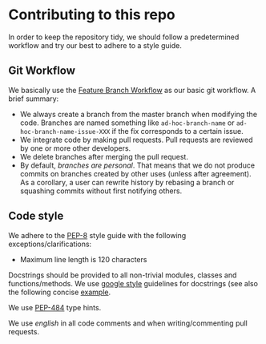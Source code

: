# Contributing to this repo
In order to keep the repository tidy, we should follow a predetermined workflow and try our best to adhere to a style guide.

## Git Workflow
We basically use the
[Feature Branch Workflow](https://www.atlassian.com/git/tutorials/comparing-workflows/feature-branch-workflow)
as our basic git workflow. A brief summary:

* We always create a branch from the master branch when modifying the code.
Branches are named something like `ad-hoc-branch-name` or `ad-hoc-branch-name-issue-XXX` if the fix corresponds to a certain issue.  
* We integrate code by making pull requests. Pull requests are reviewed by one or more other developers. 
* We delete branches after merging the pull request.
* By default, _branches are personal_. That means that we do not produce commits on branches created by other uses
(unless after agreement). As a corollary, a user can rewrite history by rebasing a branch or squashing commits without
first notifying others.

## Code style 
We adhere to the [PEP-8](https://www.python.org/dev/peps/pep-0008/) style guide with the following
exceptions/clarifications:
* Maximum line length is 120 characters

Docstrings should be provided to all non-trivial modules, classes and functions/methods.
We use [google style](http://google.github.io/styleguide/pyguide.html) guidelines for docstrings (see also the
 following concise [example](https://sphinxcontrib-napoleon.readthedocs.io/en/latest/example_google.html).

We use [PEP-484](https://www.python.org/dev/peps/pep-0484/) type hints.

We use _english_ in all code comments and when writing/commenting pull requests. 
